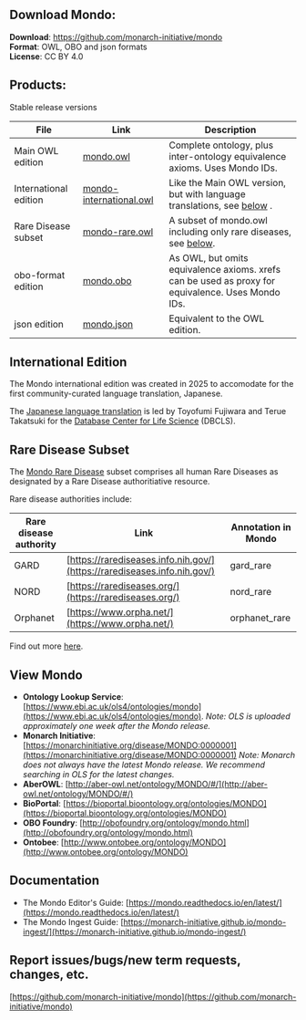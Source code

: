 ---
---
## Download Mondo:

**Download**: https://github.com/monarch-initiative/mondo  
**Format**: OWL, OBO and json formats  
**License**: CC BY 4.0  

## Products:

Stable release versions 

File | Link | Description
--- | --- | ---
Main OWL edition | [mondo.owl](https://purl.obolibrary.org/obo/mondo.owl)| Complete ontology, plus inter-ontology equivalence axioms. Uses Mondo IDs.
International edition | [mondo-international.owl](https://purl.obolibrary.org/obo/mondo/mondo-international.owl)| Like the Main OWL version, but with language translations, see [below](#international) .
Rare Disease subset | [mondo-rare.owl](https://purl.obolibrary.org/obo/mondo/subsets/mondo-rare.owl)| A subset of mondo.owl including only rare diseases, see [below](#rare).
obo-format edition | [mondo.obo](https://purl.obolibrary.org/obo/mondo.obo) | As OWL, but omits equivalence axioms. xrefs can be used as proxy for equivalence. Uses Mondo IDs.
json edition | [mondo.json](https://purl.obolibrary.org/obo/mondo.json) | Equivalent to the OWL edition.
 
<a id="international"></a>

## International Edition

The Mondo international edition was created in 2025 to accomodate for the first community-curated language translation, Japanese.

The [Japanese language translation](https://github.com/dbcls/mondo-japanese) is led by
Toyofumi Fujiwara and Terue Takatsuki for the [Database Center for Life Science](https://dbcls.rois.ac.jp/index-en.html) (DBCLS).

<a id="rare"></a>

## Rare Disease Subset

The [Mondo Rare Disease](rare-disease.md) subset comprises all human Rare Diseases as designated by a Rare Disease authoritiative resource.

Rare disease authorities include:

| Rare disease authority | Link | Annotation in Mondo |
| --- | --- | --- |
| GARD | [https://rarediseases.info.nih.gov/](https://rarediseases.info.nih.gov/) | gard_rare |
| NORD | [https://rarediseases.org/](https://rarediseases.org/) | nord_rare |
| Orphanet | [https://www.orpha.net/](https://www.orpha.net/) | orphanet_rare |

Find out more [here](rare-disease.md).

## View Mondo

- **Ontology Lookup Service**: [https://www.ebi.ac.uk/ols4/ontologies/mondo](https://www.ebi.ac.uk/ols4/ontologies/mondo). _Note: OLS is uploaded approximately one week after the Mondo release._
- **Monarch Initiative**: [https://monarchinitiative.org/disease/MONDO:0000001](https://monarchinitiative.org/disease/MONDO:0000001) _Note: Monarch does not always have the latest Mondo release. We recommend searching in OLS for the latest changes._
- **AberOWL**: [http://aber-owl.net/ontology/MONDO/#/](http://aber-owl.net/ontology/MONDO/#/)
- **BioPortal**: [https://bioportal.bioontology.org/ontologies/MONDO](https://bioportal.bioontology.org/ontologies/MONDO)
- **OBO Foundry**: [http://obofoundry.org/ontology/mondo.html](http://obofoundry.org/ontology/mondo.html)
- **Ontobee**: [http://www.ontobee.org/ontology/MONDO](http://www.ontobee.org/ontology/MONDO)


## Documentation
- The Mondo Editor's Guide: [https://mondo.readthedocs.io/en/latest/](https://mondo.readthedocs.io/en/latest/)
- The Mondo Ingest Guide: [https://monarch-initiative.github.io/mondo-ingest/](https://monarch-initiative.github.io/mondo-ingest/)


## Report issues/bugs/new term requests, changes, etc.

[https://github.com/monarch-initiative/mondo](https://github.com/monarch-initiative/mondo)

